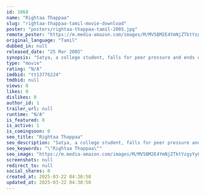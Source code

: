 ```yaml
---
id: 1068
name: "Rightaa Thappaa"
slug: "rightaa-thappaa-tamil-movie-download"
poster: "posters/rightaa-thappaa-tamil-2005.jpg"
remote_poster: "https://m.media-amazon.com/images/M/MV5BM2E4YmNjZTktYzgyYy00NWFlLTllM2QtZjZkZWQ2NzZmMGRiXkEyXkFqcGdeQXVyMTEzNzg0Mjkx._V1_SX300.jpg"
original_language: "Tamil"
dubbed_in: null
released_date: "25 Mar 2005"
synopsis: "Satya, a college student, falls for peer pressure and ends up eve-teasing a few girls who later on lose their lives due to an unfortunate accident."
type: "movie"
rating: "N/A"
imdbid: "tt13776224"
tmdbid: null
views: 0
likes: 0
dislikes: 0
author_id: 1
trailer_url: null
runtime: "N/A"
is_featured: 0
is_active: 1
is_comingsoon: 0
seo_title: "Rightaa Thappaa"
seo_description: "Satya, a college student, falls for peer pressure and ends up eve-teasing a few girls who later on lose their lives due to an unfortunate accident."
seo_keywords: "\"Rightaa Thappaa\""
seo_image: "https://m.media-amazon.com/images/M/MV5BM2E4YmNjZTktYzgyYy00NWFlLTllM2QtZjZkZWQ2NzZmMGRiXkEyXkFqcGdeQXVyMTEzNzg0Mjkx._V1_SX300.jpg"
screenshots: null
redirect_to: null
social_shares: 0
created_at: 2025-03-22 04:30:50
updated_at: 2025-03-22 04:30:50
---
```


